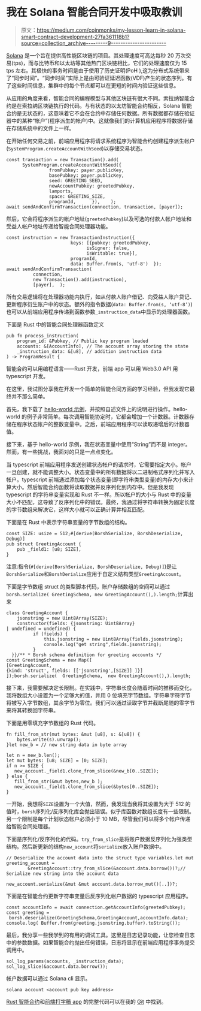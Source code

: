 # 我在 Solana 智能合同开发中吸取教训

> 原文：<https://medium.com/coinmonks/my-lesson-learn-in-solana-smart-contract-development-27fa361118b1?source=collection_archive---------9----------------------->

[Solana](https://docs.solana.com/introduction) 是一个旨在提供高性能区块链的项目。其处理速度可高达每秒 20 万次交易(tps)，而与比特币和以太坊等其他热门区块链相比，它们的处理速度仅为 15 tps 左右。其极快的事务时间是由于使用了历史证明(PoH ),这为分布式系统带来了“同步时间”。“同步时间”实际上是由可验证延迟函数(VDF)产生的状态序列。有了这些时间信息，集群中的每个节点都可以在更短的时间内验证这些信息。

从应用的角度来看，智能合同的编程模型与其他区块链有很大不同。索拉纳智能合约是在索拉纳区块链执行的代码。与有状态的以太坊智能合约相反，Solana 智能合约是无状态的，这意味着它不会在合约中存储任何数据。所有数据都存储在验证器中的某种“帐户”(程序派生的帐户)中。这就像我们的计算机应用程序将数据存储在存储系统中的文件上一样。

在开始任何交易之前，前端应用程序将请求系统程序为智能合约创建程序派生帐户(`SystemProgram.createAccountWithSeed`)以存储交易状态。

```
const transaction = new Transaction().add(
      SystemProgram.createAccountWithSeed({        
                fromPubkey: payer.publicKey,        
                basePubkey: payer.publicKey,        
                seed: GREETING_SEED,        
                newAccountPubkey: greetedPubkey,        
                lamports,        
                space: GREETING_SIZE,        
                programId,      }),    );    
await sendAndConfirmTransaction(connection, transaction, [payer]);
```

然后，它会将程序派生的帐户地址(`greetedPubkey`)以及可选的付款人帐户地址和受益人帐户地址传递给智能合同处理器功能。

```
const instruction = new TransactionInstruction({    
                        keys: [{pubkey: greetedPubkey, 
                              isSigner: false, 
                              isWritable: true}],    
                        programId,    
                        data: Buffer.from(s, 'utf-8')  });  
await sendAndConfirmTransaction(    
          connection,    
          new Transaction().add(instruction),    
          [payer],  );
```

所有交易逻辑将在处理器功能内执行，如从付款人账户借记、向受益人账户贷记、更新程序衍生账户中的状态。额外的指令数据(`data: Buffer.from(s, ‘utf-8’)`)也可以从前端应用程序传递到函数参数`_instruction_data`中显示的处理器函数。

下面是 Rust 中的智能合同处理器函数定义

```
pub fn process_instruction(    
    program_id: &Pubkey, // Public key program loaded
    accounts: &[AccountInfo], // The account array storing the state
    _instruction_data: &[u8], // addition instruction data 
) -> ProgramResult {
```

智能合约可以用编程语言——Rust 开发，前端 app 可以用 Web3.0 API 用 typescript 开发。

在这里，我试图分享我在开发一个简单的智能合同方面的学习经验，但我发现它最终并不那么简单。

首先，我下载了 [hello-world 示例](https://github.com/solana-labs/example-helloworld/blob/master/README.md)，并按照自述文件上的说明进行操作。hello-world 的例子非常简单。每次调用智能协定时，它都会增加一个计数器。计数器存储在程序状态帐户的整数变量中。之后，前端应用程序可以读取递增后的计数器值。

接下来，基于 hello-world 示例，我在状态变量中使用“String”而不是 integer。然而，有一些挑战，我面对的只是一点点变化。

当 typescript 前端应用程序发送创建状态帐户的请求时，它需要指定大小。帐户一旦创建，就不能调整大小。状态变量中的所有数据将以二进制格式序列化并写入帐户。typescript 前端通过添加每个状态变量(即字符串类型变量)的内存大小来计算大小。然后智能合约函数将读取数据并反序列化到内存中。但是我发现 typescript 的字符串变量实现和 Rust 不一样。所以帐户的大小与 Rust 中的变量大小不匹配，这导致了反序列化中的错误。最终，我通过将字符串转换为固定长度的字节数组来解决它，这样大小就可以正确计算并相互匹配。

下面是在 Rust 中表示字符串变量的字节数组的结构。

```
const SIZE: usize = 512;#[derive(BorshSerialize, BorshDeserialize, Debug)]
pub struct GreetingAccount {    
    pub _field1: [u8; SIZE],
}
```

注意:指令(`#[derive(BorshSerialize, BorshDeserialize, Debug)]`)是让`BorshSerialize`和`BorshDerialize`应用于自定义结构类型`GreetingAccount`。

下面是字节数组 struct 的类型脚本代码，账户存储数组的空间可以通过`borsh.serialize( GreetingSchema, new GreetingAccount(),).length;`计算出来

```
class GreetingAccount {  
    jsonstring = new Uint8Array(SIZE);  
    constructor(fields: {jsonstring: Uint8Array} 
| undefined = undefined) {    
          if (fields) {      
              this.jsonstring = new Uint8Array(fields.jsonstring); 
              console.log("get string",fields.jsonstring);    
          }
  }}/** * Borsh schema definition for greeting accounts */
const GreetingSchema = new Map([  
[GreetingAccount, 
{kind: 'struct', fields: [['jsonstring',[SIZE]] ]}]
]);borsh.serialize(  GreetingSchema,  new GreetingAccount(),).length;
```

接下来，我需要解决定长限制。在实践中，字符串长度会随着时间的推移而变化，我将数组大小设置为一个足够大的值，并用 0 位填充字节数组。字符串字符字节将被写入字节数组，其余字节为零位。我们可以通过读取字节并截断尾随的零字节来将其转换回字符串。

下面是用零填充字节数组的 Rust 代码。

```
fn fill_from_str(mut bytes: &mut [u8], s: &[u8]) {
    bytes.write(s).unwrap();
}let new_b = // new string data in byte array

let n = new_b.len();    
let mut bytes: [u8; SIZE] = [0; SIZE];    
if n >= SIZE {
   new_account._field1.clone_from_slice(&new_b[0..SIZE]);    
} else {        
   fill_from_str(&mut bytes,new_b );
   new_account._field1.clone_from_slice(&bytes[0..SIZE]);    
}
```

一开始，我想将`SIZE`设置为一个大值，然而，我发现当我将其设置为大于 512 的值时，`borsh`序列化/反序列化库会抛出错误。似乎库函数对数组长度有一些限制。另一个限制是每个计划状态帐户必须小于 10 MB，尽管我们可以将多个帐户传递给智能合同处理器。

下面是序列化/反序列化的代码。`try_from_slice`是将账户数据反序列化为强类型结构。然后新更新的结构`new_account`将`serialize`放入账户数据中。

```
// Deserialize the account data into the struct type variables.let mut greeting_account =
        GreetingAccount::try_from_slice(&account.data.borrow())?;// Serialize new string into the account data 

new_account.serialize(&mut &mut account.data.borrow_mut()[..])?;
```

下面是在智能合约更新字符串变量后反序列化帐户数据的 typescript 应用程序。

```
const accountInfo = await connection.getAccountInfo(greetedPubkey);
const greeting =
 borsh.deserialize(GreetingSchema,GreetingAccount,accountInfo.data);   console.log( Buffer.from(greeting.jsonstring.buffer).toString());
```

最后，我分享一些我学到的有用的调试工具。这里是日志记录功能，让您检查日志中的参数数据。如果智能合约抛出任何错误，日志将显示在前端应用程序事务提交调用中。

```
sol_log_params(accounts, _instruction_data);    sol_log_slice(&account.data.borrow());
```

帐户数据可以通过 Solana cli 显示。

```
solana account <account pub key address>
```

[Rust 智能合约](https://github.com/iwasnothing/solana-smart-contract/blob/main/src/program-rust/src/lib.rs)和[前端打字稿 app](https://github.com/iwasnothing/solana-smart-contract/blob/main/src/client/json_contract.ts) 的完整代码可以在我的 [Git](https://github.com/iwasnothing/solana-smart-contract) 中找到。